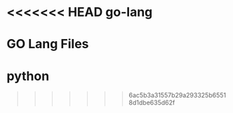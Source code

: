 <<<<<<< HEAD
go-lang
=======

GO Lang Files
=======
python
======
>>>>>>> 6ac5b3a31557b29a293325b65518d1dbe635d62f
